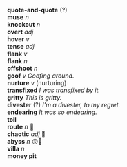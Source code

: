 __quote-and-quote__ (?)  
__muse__ _n_  
__knockout__ _n_  
__overt__ _adj_  
__hover__ _v_  
__tense__ _adj_  
__flank__ _v_  
__flank__ _n_  
__offshoot__ _n_  
__goof__ _v_ _Goofing around._  
__nurture__ _v_ (nurturing)  
__transfixed__ _I was transfixed by it._  
__gritty__ _This is gritty._  
__divester__ (?) _I'm a divester, to my regret._  
__endearing__ _It was so endearing._  
__toil__  
__route__ _n_ :mega:  
__chaotic__ _adj_ :mega:  
__abyss__ _n_ :astonished::mega:  
__villa__ _n_  
__money pit__  

